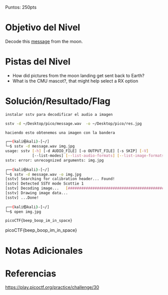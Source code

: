 Puntos: 250pts
# Objetivo del Nivel

Decode this [message](https://jupiter.challenges.picoctf.org/static/14393e18d98fedbaedbc28896d7ef31a/message.wav) from the moon.

# Pistas del Nivel

- How did pictures from the moon landing get sent back to Earth?
- What is the CMU mascot?, that might help select a RX option
# Solución/Resultado/Flag

```bash
instalar sstv para decodificar el audio a imagen 

sstv -d ~/Desktop/pico/message.wav  -o ~/Desktop/pico/res.jpg

haciendo esto obtenemos una imagen con la bandera 

┌──(kali㉿kali)-[~/]
└─$ sstv -d message.wav img.jpg     
usage: sstv [-h] [-d AUDIO_FILE] [-o OUTPUT_FILE] [-s SKIP] [-V]
            [--list-modes] [--list-audio-formats] [--list-image-formats]
sstv: error: unrecognized arguments: img.jpg
                                                                             
┌──(kali㉿kali)-[~/]
└─$ sstv -d message.wav -o img.jpg
[sstv] Searching for calibration header... Found!    
[sstv] Detected SSTV mode Scottie 1
[sstv] Decoding image...   [###########################################] 100%
[sstv] Drawing image data...
[sstv] ...Done!
                                                                             
┌──(kali㉿kali)-[~/]
└─$ open img.jpg

picoCTF{beep_boop_im_in_space}
```

picoCTF{beep_boop_im_in_space}
# Notas Adicionales
# Referencias

https://play.picoctf.org/practice/challenge/30